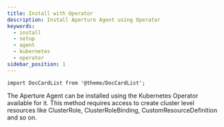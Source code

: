 ```yaml
---
title: Install with Operator
description: Install Aperture Agent using Operator
keywords:
  - install
  - setup
  - agent
  - kubernetes
  - operator
sidebar_position: 1
---
```


```mdx-code-block
import DocCardList from '@theme/DocCardList';
```

The Aperture Agent can be installed using the Kubernetes Operator available for
it. This method requires access to create cluster level resources like
ClusterRole, ClusterRoleBinding, CustomResourceDefinition and so on.

<DocCardList />
